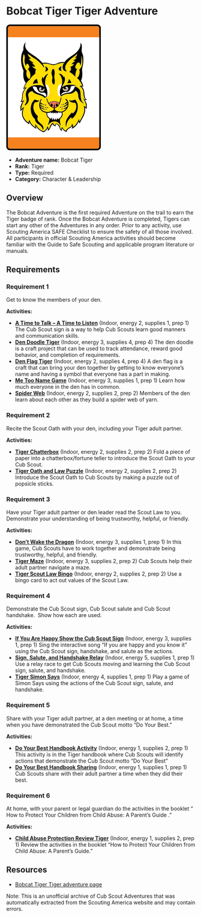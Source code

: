 # Bobcat Tiger Tiger Adventure

![Bobcat Tiger Tiger adventure belt loop](images/bobcat-tiger.jpg)

- **Adventure name:** Bobcat Tiger
- **Rank:** Tiger
- **Type:** Required
- **Category:** Character & Leadership

## Overview

The Bobcat Adventure is the first required Adventure on the trail to earn the Tiger badge of rank. Once the Bobcat Adventure is completed, Tigers can start any other of the Adventures in any order. Prior to any activity, use Scouting America SAFE Checklist to ensure the safety of all those involved. All participants in official Scouting America activities should become familiar with the Guide to Safe Scouting and applicable program literature or manuals.

## Requirements

### Requirement 1

Get to know the members of your den.

**Activities:**

- **[A Time to Talk – A Time to Listen](https://www.scouting.org/cub-scout-activities/a-time-to-talk-a-time-to-listen/)** (Indoor, energy 2, supplies 1, prep 1)
  The Cub Scout sign is a way to help Cub Scouts learn good manners and communication skills.
- **[Den Doodle Tiger](https://www.scouting.org/cub-scout-activities/den-doodle-tiger/)** (Indoor, energy 3, supplies 4, prep 4)
  The den doodle is a craft project that can be used to track attendance, reward good behavior, and completion of requirements.
- **[Den Flag Tiger](https://www.scouting.org/cub-scout-activities/den-flag-tiger/)** (Indoor, energy 2, supplies 4, prep 4)
  A den flag is a craft that can bring your den together by getting to know everyone’s name and having a symbol that everyone has a part in making.
- **[Me Too Name Game](https://www.scouting.org/cub-scout-activities/me-too-name-game/)** (Indoor, energy 3, supplies 1, prep 1)
  Learn how much everyone in the den has in common.
- **[Spider Web](https://www.scouting.org/cub-scout-activities/spider-web/)** (Indoor, energy 2, supplies 2, prep 2)
  Members of the den learn about each other as they build a spider web of yarn.

### Requirement 2

Recite the Scout Oath with your den, including your Tiger adult partner.

**Activities:**

- **[Tiger Chatterbox](https://www.scouting.org/cub-scout-activities/tiger-chatterbox/)** (Indoor, energy 2, supplies 2, prep 2)
  Fold a piece of paper into a chatterbox/fortune teller to introduce the Scout Oath to your Cub Scout.
- **[Tiger Oath and Law Puzzle](https://www.scouting.org/cub-scout-activities/tiger-oath-and-law-puzzle/)** (Indoor, energy 2, supplies 2, prep 2)
  Introduce the Scout Oath to Cub Scouts by making a puzzle out of popsicle sticks.

### Requirement 3

Have your Tiger adult partner or den leader read the Scout Law to you.  Demonstrate your understanding of being trustworthy, helpful, or friendly.

**Activities:**

- **[Don’t Wake the Dragon](https://www.scouting.org/cub-scout-activities/dont-wake-the-dragon/)** (Indoor, energy 3, supplies 1, prep 1)
  In this game, Cub Scouts have to work together and demonstrate being trustworthy, helpful, and friendly.
- **[Tiger Maze](https://www.scouting.org/cub-scout-activities/tiger-maze/)** (Indoor, energy 3, supplies 2, prep 2)
  Cub Scouts help their adult partner navigate a maze.
- **[Tiger Scout Law Bingo](https://www.scouting.org/cub-scout-activities/tiger-scout-law-bingo/)** (Indoor, energy 2, supplies 2, prep 2)
  Use a bingo card to act out values of the Scout Law.

### Requirement 4

Demonstrate the Cub Scout sign, Cub Scout salute and Cub Scout handshake.  Show how each are used.

**Activities:**

- **[If You Are Happy Show the Cub Scout Sign](https://www.scouting.org/cub-scout-activities/if-you-are-happy-show-the-cub-scout-sign/)** (Indoor, energy 3, supplies 1, prep 1)
  Sing the interactive song “If you are happy and you know it” using the Cub Scout sign, handshake, and salute as the actions.
- **[Sign, Salute, and Handshake Relay](https://www.scouting.org/cub-scout-activities/sign-salute-and-handshake-relay/)** (Indoor, energy 5, supplies 1, prep 1)
  Use a relay race to get Cub Scouts moving and learning the Cub Scout sign, salute, and handshake.
- **[Tiger Simon Says](https://www.scouting.org/cub-scout-activities/tiger-simon-says/)** (Indoor, energy 4, supplies 1, prep 1)
  Play a game of Simon Says using the actions of the Cub Scout sign, salute, and handshake.

### Requirement 5

Share with your Tiger adult partner, at a den meeting or at home, a time when you have demonstrated the Cub Scout motto “Do Your Best.”

**Activities:**

- **[Do Your Best Handbook Activity](https://www.scouting.org/cub-scout-activities/do-your-best-handbook-activity/)** (Indoor, energy 1, supplies 2, prep 1)
  This activity is in the Tiger handbook where Cub Scouts will identify actions that demonstrate the Cub Scout motto “Do Your Best”
- **[Do Your Best Handbook Sharing](https://www.scouting.org/cub-scout-activities/do-your-best-handbook-sharing/)** (Indoor, energy 1, supplies 1, prep 1)
  Cub Scouts share with their adult partner a time when they did their best.

### Requirement 6

At home, with your parent or legal guardian do the activities in the booklet “ How to Protect Your Children from Child Abuse: A Parent’s Guide .”

**Activities:**

- **[Child Abuse Protection Review Tiger](https://www.scouting.org/cub-scout-activities/child-abuse-protection-review-tiger/)** (Indoor, energy 1, supplies 2, prep 1)
  Review the activities in the booklet “How to Protect Your Children from Child Abuse: A Parent’s Guide.”


## Resources

- [Bobcat Tiger Tiger adventure page](https://www.scouting.org/cub-scout-adventures/bobcat-tiger/)

Note: This is an unofficial archive of Cub Scout Adventures that was automatically extracted from the Scouting America website and may contain errors.